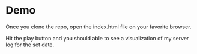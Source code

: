# Demo

Once you clone the repo, open the index.html file on your favorite browser. 

Hit the play button and you should able to see a visualization of my server log for the set date.